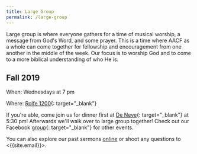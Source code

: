 ```yaml
---
title: Large Group
permalink: /large-group
---
```


Large group is where everyone gathers for a time of musical worship, a message from God's Word, and some prayer. This is a time where AACF as a whole can come together for fellowship and encouragement from one another in the middle of the week. Our focus is to worship God and to come to a more biblical understanding of who He is.

## Fall 2019

When: Wednesdays at 7 pm

Where: [Rolfe 1200](https://goo.gl/maps/u2rkWMSZ82DX3pL8A){: target="_blank"}

If you're able, come join us for dinner first at [De Neve](https://goo.gl/maps/ue6zRLpHwnqxFCoh7){: target="_blank"}  at 5:30 pm! Afterwards we'll walk over to large group together! Check out our Facebook [group](https://www.facebook.com/groups/467173423834155/){: target="_blank"} for other events.

You can also explore our past sermons [online](/sermons) or shoot any questions to <{{site.email}}>.
